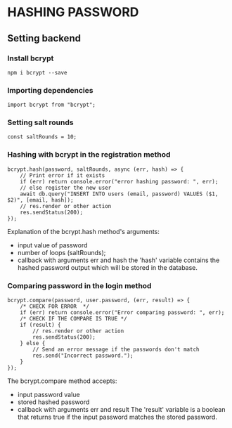 # HASHING PASSWORD

## Setting backend

### Install bcrypt 
````
npm i bcrypt --save
````

### Importing dependencies
````
import bcrypt from "bcrypt";
````

### Setting salt rounds
````
const saltRounds = 10; 
````

### Hashing with bcrypt in the registration method
````
bcrypt.hash(password, saltRounds, async (err, hash) => {
    // Print error if it exists
    if (err) return console.error("error hashing password: ", err);
    // else register the new user
    await db.query("INSERT INTO users (email, password) VALUES ($1, $2)", [email, hash]);
    // res.render or other action
    res.sendStatus(200);
});
````

Explanation of the bcrypt.hash method's arguments:
- input value of password
- number of loops (saltRounds);
- callback with arguments err and hash
the 'hash' variable contains the hashed password output which will be stored in the database.

### Comparing password in the login method
````
bcrypt.compare(password, user.password, (err, result) => {
    /* CHECK FOR ERROR  */
    if (err) return console.error("Error comparing password: ", err);
    /* CHECK IF THE COMPARE IS TRUE */
    if (result) {
        // res.render or other action
        res.sendStatus(200);
    } else {
        // Send an error message if the passwords don't match
        res.send("Incorrect password.");
    }
});
````

The bcrypt.compare method accepts: 
- input password value
- stored hashed password
- callback with arguments err and result
The 'result' variable is a boolean that returns true if the input password matches the stored password.